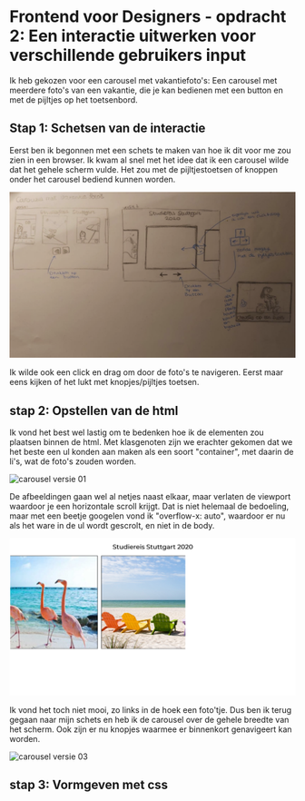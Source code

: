 # Frontend voor Designers - opdracht 2: Een interactie uitwerken voor verschillende gebruikers input

Ik heb gekozen voor een carousel met vakantiefoto's: Een carousel met meerdere foto's van een vakantie, die je kan bedienen met een button en met de pijltjes op het toetsenbord.

## Stap 1: Schetsen van de interactie

Eerst ben ik begonnen met een schets te maken van hoe ik dit voor me zou zien in een browser. Ik kwam al snel met het idee dat ik een carousel wilde dat het gehele scherm vulde. Het zou met de pijltjestoetsen of knoppen onder het carousel bediend kunnen worden.

![Interacties schets](img/interactieschets.jpg "Interactie schets")

Ik wilde ook een click en drag om door de foto's te navigeren. Eerst maar eens kijken of het lukt met knopjes/pijltjes toetsen.

## stap 2: Opstellen van de html

Ik vond het best wel lastig om te bedenken hoe ik de elementen zou plaatsen binnen de html. Met klasgenoten zijn we erachter gekomen dat we het beste een ul konden aan maken als een soort "container", met daarin de li's, wat de foto's zouden worden.

![carousel versie 01](img/stap01.jpg "Basis html")

De afbeeldingen gaan wel al netjes naast elkaar, maar verlaten de viewport waardoor je een horizontale scroll krijgt. Dat is niet helemaal de bedoeling, maar met een beetje googelen vond ik "overflow-x: auto", waardoor er nu als het ware in de ul wordt gescrolt, en niet in de body.

![carousel versie 02](img/stap02.jpg "scrollen in de ul")

Ik vond het toch niet mooi, zo links in de hoek een foto'tje. Dus ben ik terug gegaan naar mijn schets en heb ik de carousel over de gehele breedte van het scherm. Ook zijn er nu knopjes waarmee er binnenkort genavigeert kan worden.

![carousel versie 03](img/stap03.jpg "versie 3 vormgeving")

## stap 3: Vormgeven met css

